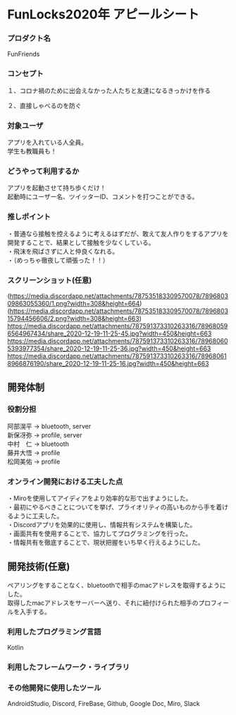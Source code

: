 # FunLocks2020年 アピールシート

### プロダクト名
FunFriends

### コンセプト
１、コロナ禍のために出会えなかった人たちと友達になるきっかけを作る<br>
 
２、直接しゃべるのを防ぐ<br>

### 対象ユーザ
アプリを入れている人全員。<br>
学生も教職員も！<br>

### どうやって利用するか
アプリを起動させて持ち歩くだけ！<br>
起動時にユーザー名、ツイッターID、コメントを打つことができる。<br>

### 推しポイント
・普通なら接触を控えるように考えるはずだが、敢えて友人作りをするアプリを開発することで、結果として接触を少なくしている。<br>
・飛沫を飛ばさずに人と仲良くなれる。<br>
・（めっちゃ徹夜して頑張った！！）


### スクリーンショット(任意)

(https://media.discordapp.net/attachments/787535183309570078/789680309863055360/1.png?width=308&height=664)
(https://media.discordapp.net/attachments/787535183309570078/789680315794456606/2.png?width=308&height=663)
https://media.discordapp.net/attachments/787591373310263316/789680596564967434/share_2020-12-19-11-25-45.jpg?width=450&height=663
https://media.discordapp.net/attachments/787591373310263316/789680605393977354/share_2020-12-19-11-25-36.jpg?width=450&height=663
https://media.discordapp.net/attachments/787591373310263316/789680618966876190/share_2020-12-19-11-25-16.jpg?width=450&height=663
## 開発体制
### 役割分担
阿部滉平 -> bluetooth, server <br>
新保冴弥 -> profile, server <br>
中村　仁 -> bluetooth  <br>
藤井大悟 -> profile  <br>
松岡美佑 -> profile  <br>



### オンライン開発における工夫した点

・Miroを使用してアイディアをより効率的な形で出すようにした。<br>
・最初にやるべきことについてを挙げ、プライオリティの高いものから手を着けるように工夫した。<br>
・Discordアプリを効果的に使用し、情報共有システムを構築した。<br>
・画面共有を使用することで、協力してプログラミングを行った。<br>
・情報共有を徹底することで、現状把握をいち早く行えるようにした。<br>


## 開発技術(任意)


ペアリングをすることなく、bluetoothで相手のmacアドレスを取得するようにした。<br>
取得したmacアドレスをサーバーへ送り、それに紐付けられた相手のプロフィールを入手する。<br>

### 利用したプログラミング言語
Kotlin

### 利用したフレームワーク・ライブラリ



### その他開発に使用したツール
AndroidStudio, Discord, FireBase, Github, Google Doc, Miro, Slack
